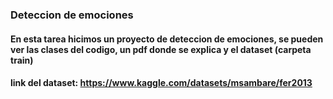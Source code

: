 ### Deteccion de emociones
#### En esta tarea hicimos un proyecto de deteccion de emociones, se pueden ver las clases del codigo, un pdf donde se explica y el dataset (carpeta train)
#### link del dataset: https://www.kaggle.com/datasets/msambare/fer2013